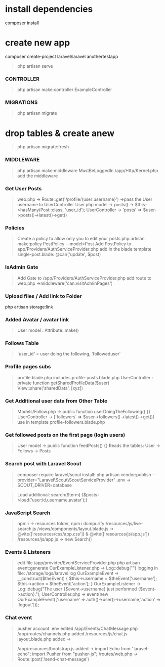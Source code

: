 # install dependencies

composer install

# create new app

composer create-project laravel/laravel anothertestapp

> php artisan serve

### CONTROLLER

> php artisan make:controller ExampleController

### MIGRATIONS

> php artisan migrate

# drop tables & create anew

> php artisan migrate:fresh

### MIDDLEWARE

> php artisan make:middleware MustBeLoggedIn
> /app/Http/Kernel.php add the middleware

### Get User Posts

> web.php -> Route::get('/profile/{user:username}') ->pass the User username to UserController
> User.php model -> posts() -> $this->hasMany(Post::class, 'user_id');
> UserController -> 'posts' => $user->posts()->latest()->get()

### Policies

> Create a policy to allow only you to edit your posts
> php artisan make:policy PostPolicy --model=Post
> Add PostPolicy to app/Providers/AuthServiceProvider.php
> add in the blade template single-post.blade: @can('update', $post)

### IsAdmin Gate

> Add Gate to /app/Providers/AuthServiceProvider.php
> add route to web.php ->middleware('can:visitAdminPages')

### Upload files / Add link to Folder

php artisan storage:link

### Added Avatar / avatar link

> User model : Attribute::make()

### Follows Table

> 'user_id' = user doing the following, 'followeduser'

### Profile pages subs

> profile.blade.php includes profile-posts.blade.php
> UserController : private function getSharedProfileData($user)
> View::share('sharedData', [xyz])

### Get Additional user data from Other Table

> Models/Follow.php -> public function userDoingTheFollowing() {}
> UserController -> ['followers' => $user->followers()->latest()->get()]
> use in template profile-followers.blade.php

### Get followed posts on the first page (login users)

> User model -> public function feedPosts() {}
> Reads the tables: User -> Follows -> Posts

### Search post with Laravel Scout

> composer require laravel/scout
> install: php artisan vendor:publish --provider="Laravel\Scout\ScoutServiceProvider"
> .env -> SCOUT_DRIVER=database

> Load additional: search($term) {$posts->load('user:id,username,avatar');}

### JavaScript Search

> npm i -> resources folder, npm i dompurify
> /resources/js/live-search.js
> /views/components/layout.blade.js -> @vite(['resources/css/app.css']) & @vite(['resources/js/app.js'])
> /resources/js/app.js -> new Search()

### Events & Listeners

> edit file /app/provider/EventServiceProvider.php
> php artisan event:generate
> OurExampleListener.php -> Log::debug("")
> logging in file: /storage/logs/laravel.log
> OurExampleEvent -> \_\_construct($theEvent)  { $this->username = $theEvent['username']; $this->action = $theEvent['action']; }
> OurExampleListener -> Log::debug("The user {$event->username} just performed {$event->action}.");
> UserController.php -> event(new OurExampleEvent(['username' => auth()->user()->username,'action' => 'logout']));

### Chat event

> pusher account
> .env edited
> /app/Events/ChatMessage.php
> /app/routes/channels.php
> added /resources/js/chat.js
> layout.blade.php added -> <div data-username="{{auth()->user()->username}}" data-avatar="{{auth()->user()->avatar}}">
> /app/resources/bootstrap.js added -> import Echo from "laravel-echo"; import Pusher from "pusher-js";
> /routes/web.php -> Route::post('/send-chat-message')
